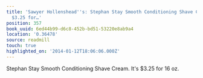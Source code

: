 ```yaml
---
title: 'Sawyer Hollenshead''s: Stephan Stay Smooth Conditioning Shave Cream. It''s
  $3.25 for…'
position: 357
book_uuid: 6ed44b99-d6c8-452b-bd51-53220e8ab9a4
location: '0.36478'
source: readmill
touch: true
highlighted_on: '2014-01-12T18:06:06.000Z'
---
```


Stephan Stay Smooth Conditioning Shave Cream. It's $3.25 for 16 oz.